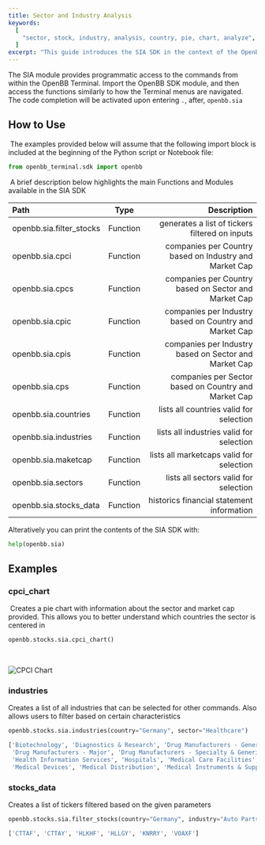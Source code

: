 ```yaml
---
title: Sector and Industry Analysis
keywords:
  [
    "sector, stock, industry, analysis, country, pie, chart, analyze",
  ]
excerpt: "This guide introduces the SIA SDK in the context of the OpenBB SDK."
---
```


The SIA module provides programmatic access to the commands from within the
OpenBB Terminal. Import the OpenBB SDK module, and then access the functions
similarly to how the Terminal menus are navigated. The code completion will be
activated upon entering `.`, after, `openbb.sia` ​

## How to Use

​ The examples provided below will assume that the following import block is
included at the beginning of the Python script or Notebook file: ​

```python
from openbb_terminal.sdk import openbb
```

​ A brief description below highlights the main Functions and Modules available
in the SIA SDK

| Path                     |   Type   |                                            Description |
| :----------------------- | :------: | -----------------------------------------------------: |
| openbb.sia.filter_stocks | Function |         generates a list of tickers filtered on inputs |
| openbb.sia.cpci          | Function | companies per Country based on Industry and Market Cap |
| openbb.sia.cpcs          | Function |   companies per Country based on Sector and Market Cap |
| openbb.sia.cpic          | Function | companies per Industry based on Country and Market Cap |
| openbb.sia.cpis          | Function |  companies per Industry based on Sector and Market Cap |
| openbb.sia.cps           | Function |   companies per Sector based on Country and Market Cap |
| openbb.sia.countries     | Function |                lists all countries valid for selection |
| openbb.sia.industries    | Function |               lists all industries valid for selection |
| openbb.sia.maketcap      | Function |               lists all marketcaps valid for selection |
| openbb.sia.sectors       | Function |                  lists all sectors valid for selection |
| openbb.sia.stocks_data   | Function |              historics financial statement information |

Alteratively you can print the contents of the SIA SDK with: ​

```python
help(openbb.sia)
```

## Examples

### cpci_chart

​ Creates a pie chart with information about the sector and market cap provided.
This allows you to better understand which countries the sector is centered in ​

```python
openbb.stocks.sia.cpci_chart()
```

​

![CPCI Chart](https://user-images.githubusercontent.com/72827203/202655235-eb4bf75e-852b-4128-8680-d99864358c73.png)

### industries

Creates a list of all industries that can be selected for other commands. Also
allows users to filter based on certain characteristics ​

```python
openbb.stocks.sia.industries(country="Germany", sector="Healthcare")
```

```python
['Biotechnology', 'Diagnostics & Research', 'Drug Manufacturers - General',
 'Drug Manufacturers - Major', 'Drug Manufacturers - Specialty & Generic', 'Drugs - Generic',
 'Health Information Services', 'Hospitals', 'Medical Care Facilities',
 'Medical Devices', 'Medical Distribution', 'Medical Instruments & Supplies']
```

### stocks_data

Creates a list of tickers filtered based on the given parameters ​

```python
openbb.stocks.sia.filter_stocks(country="Germany", industry="Auto Parts")
```

```python
['CTTAF', 'CTTAY', 'HLKHF', 'HLLGY', 'KNRRY', 'VOAXF']
```
